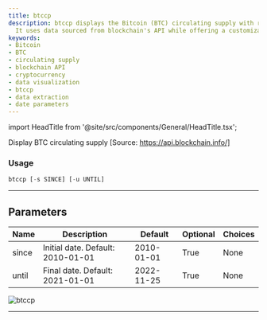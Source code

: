 ```yaml
---
title: btccp
description: btccp displays the Bitcoin (BTC) circulating supply with ranging parameters.
  It uses data sourced from blockchain's API while offering a customizable date range.
keywords:
- Bitcoin
- BTC
- circulating supply
- blockchain API
- cryptocurrency
- data visualization
- btccp
- data extraction
- date parameters
---
```


import HeadTitle from '@site/src/components/General/HeadTitle.tsx';

<HeadTitle title="crypto/onchain/btccp - Reference | OpenBB Terminal Docs" />

Display BTC circulating supply [Source: https://api.blockchain.info/]

### Usage

```python
btccp [-s SINCE] [-u UNTIL]
```

---

## Parameters

| Name | Description | Default | Optional | Choices |
| ---- | ----------- | ------- | -------- | ------- |
| since | Initial date. Default: 2010-01-01 | 2010-01-01 | True | None |
| until | Final date. Default: 2021-01-01 | 2022-11-25 | True | None |

![btccp](https://user-images.githubusercontent.com/46355364/154067527-0916ab9d-4690-4077-9037-a2665f9fc593.png)

---
